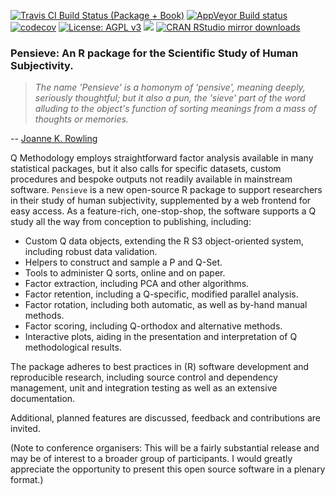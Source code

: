 [![Travis CI Build Status (Package + Book)](https://travis-ci.org/maxheld83/pensieve.svg?branch=master)](https://travis-ci.org/maxheld83/pensieve)
[![AppVeyor Build status](https://ci.appveyor.com/api/projects/status/9ip5xkw34mkfcewu/branch/master?svg=true)](https://ci.appveyor.com/project/maxheld83/pensieve/branch/master)
[![codecov](https://codecov.io/gh/maxheld83/pensieve/branch/master/graph/badge.svg)](https://codecov.io/gh/maxheld83/pensieve)
[![License: AGPL v3](https://img.shields.io/badge/License-AGPL%20v3-blue.svg)](http://www.gnu.org/licenses/agpl-3.0)
[![](http://www.r-pkg.org/badges/version/pensieve)](http://www.r-pkg.org/pkg/pensieve)
[![CRAN RStudio mirror downloads](http://cranlogs.r-pkg.org/badges/pensieve)](http://www.r-pkg.org/pkg/pensieve)

### Pensieve: An R package for the Scientific Study of Human Subjectivity.

> *The name 'Pensieve' is a homonym of 'pensive', meaning deeply, seriously thoughtful; but it also a pun, the 'sieve' part of the word alluding to the object's function of sorting meanings from a mass of thoughts or memories.*

-- [Joanne K. Rowling](https://www.pottermore.com/writing-by-jk-rowling/pensieve)

Q Methodology employs straightforward factor analysis available in many statistical packages, but it also calls for specific datasets, custom procedures and bespoke outputs not readily available in mainstream software.
`Pensieve` is a new open-source R package to support researchers in their study of human subjectivity, supplemented by a web frontend for easy access.
As a feature-rich, one-stop-shop, the software supports a Q study all the way from conception to publishing, including:

- Custom Q data objects, extending the R S3 object-oriented system, including robust data validation.
- Helpers to construct and sample a P and Q-Set.
- Tools to administer Q sorts, online and on paper.
- Factor extraction, including PCA and other algorithms.
- Factor retention, including a Q-specific, modified parallel analysis.
- Factor rotation, including both automatic, as well as by-hand manual methods.
- Factor scoring, including Q-orthodox and alternative methods.
- Interactive plots, aiding in the presentation and interpretation of Q methodological results.

The package adheres to best practices in (R) software development and reproducible research, including source control and dependency management, unit and integration testing as well as an extensive documentation.

Additional, planned features are discussed, feedback and contributions are invited.

(Note to conference organisers: This will be a fairly substantial release and may be of interest to a broader group of participants. I would greatly appreciate the opportunity to present this open source software in a plenary format.)
